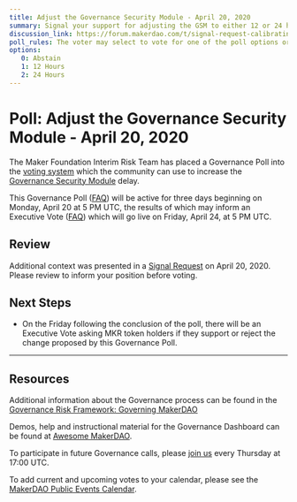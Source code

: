 ```yaml
---
title: Adjust the Governance Security Module - April 20, 2020 
summary: Signal your support for adjusting the GSM to either 12 or 24 hours.
discussion_link: https://forum.makerdao.com/t/signal-request-calibrating-gsm-delay-in-light-of-recent-market-events/1979
poll_rules: The voter may select to vote for one of the poll options or they may elect to abstain from the poll entirely
options:
   0: Abstain
   1: 12 Hours
   2: 24 Hours
---
```

# Poll: Adjust the Governance Security Module - April 20, 2020

The Maker Foundation Interim Risk Team has placed a Governance Poll into the [voting system](https://vote.makerdao.com/polling) which the community can use to increase the [Governance Security Module](https://docs.makerdao.com/smart-contract-modules/governance-module/pause-detailed-documentation#1-introduction-summary) delay.

This Governance Poll ([FAQ](https://community-development.makerdao.com/governance/governance#is-there-more-than-one-type-of-vote)) will be active for three days beginning on Monday, April 20 at 5 PM UTC, the results of which may inform an Executive Vote ([FAQ](https://community-development.makerdao.com/governance/governance#what-is-continuous-approval-voting)) which will go live on Friday, April 24, at 5 PM UTC.

## Review

Additional context was presented in a [Signal Request](https://forum.makerdao.com/t/signal-request-calibrating-gsm-delay-in-light-of-recent-market-events/1979) on April 20, 2020. Please review to inform your position before voting.

## Next Steps

* On the Friday following the conclusion of the poll, there will be an Executive Vote asking MKR token holders if they support or reject the change proposed by this Governance Poll.

---

## Resources

Additional information about the Governance process can be found in the [Governance Risk Framework: Governing MakerDAO](https://community-development.makerdao.com/governance/governance-risk-framework)

Demos, help and instructional material for the Governance Dashboard can be found at [Awesome MakerDAO](https://awesome.makerdao.com/#voting).

To participate in future Governance calls, please [join us](https://community-development.makerdao.com/governance/governance-and-risk-meetings) every Thursday at 17:00 UTC.

To add current and upcoming votes to your calendar, please see the [MakerDAO Public Events Calendar](https://calendar.google.com/calendar/embed?src=makerdao.com_3efhm2ghipksegl009ktniomdk%40group.calendar.google.com&ctz=America%2FLos_Angeles).

